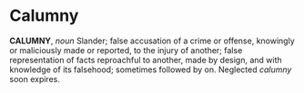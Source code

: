 # Calumny

**CALUMNY**, _noun_ Slander; false accusation of a crime or offense, knowingly or maliciously made or reported, to the injury of another; false representation of facts reproachful to another, made by design, and with knowledge of its falsehood; sometimes followed by on. Neglected _calumny_ soon expires.